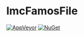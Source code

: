 # ImcFamosFile

[![AppVeyor](https://ci.appveyor.com/api/projects/status/github/apollo3zehn/imcfamosfile?svg=true)](https://ci.appveyor.com/project/Apollo3zehn/famosFile-net) [![NuGet](https://img.shields.io/nuget/vpre/ImcFamosFile.svg?label=Nuget)](https://www.nuget.org/packages/ImcFamosFile)
